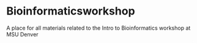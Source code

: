 # Bioinformaticsworkshop
A place for all materials related to the Intro to Bioinformatics workshop at MSU Denver
